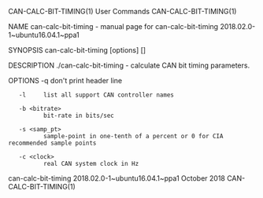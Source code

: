 CAN-CALC-BIT-TIMING(1)                                             User Commands                                            CAN-CALC-BIT-TIMING(1)

NAME
       can-calc-bit-timing - manual page for can-calc-bit-timing 2018.02.0-1~ubuntu16.04.1~ppa1

SYNOPSIS
       can-calc-bit-timing [options] [<CAN-contoller-name>]

DESCRIPTION
       ./can-calc-bit-timing - calculate CAN bit timing parameters.

OPTIONS
       -q     don't print header line

       -l     list all support CAN controller names

       -b <bitrate>
              bit-rate in bits/sec

       -s <samp_pt>
              sample-point in one-tenth of a percent or 0 for CIA recommended sample points

       -c <clock>
              real CAN system clock in Hz

can-calc-bit-timing 2018.02.0-1~ubuntu16.04.1~ppa1                 October 2018                                             CAN-CALC-BIT-TIMING(1)
